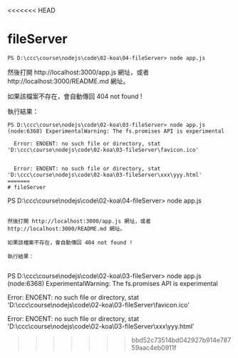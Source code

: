 <<<<<<< HEAD
# fileServer

```
PS D:\ccc\course\nodejs\code\02-koa\04-fileServer> node app.js
```

然後打開 http://localhost:3000/app.js 網址，或者 http://localhost:3000/README.md 網址。

如果該檔案不存在，會自動傳回 404 not found ! 

執行結果：


```
PS D:\ccc\course\nodejs\code\02-koa\03-fileServer> node app.js
(node:6368) ExperimentalWarning: The fs.promises API is experimental

  Error: ENOENT: no such file or directory, stat 'D:\ccc\course\nodejs\code\02-koa\03-fileServer\favicon.ico'


  Error: ENOENT: no such file or directory, stat 'D:\ccc\course\nodejs\code\02-koa\03-fileServer\xxx\yyy.html'
=======
# fileServer

```
PS D:\ccc\course\nodejs\code\02-koa\04-fileServer> node app.js
```

然後打開 http://localhost:3000/app.js 網址，或者 http://localhost:3000/README.md 網址。

如果該檔案不存在，會自動傳回 404 not found ! 

執行結果：


```
PS D:\ccc\course\nodejs\code\02-koa\03-fileServer> node app.js
(node:6368) ExperimentalWarning: The fs.promises API is experimental

  Error: ENOENT: no such file or directory, stat 'D:\ccc\course\nodejs\code\02-koa\03-fileServer\favicon.ico'


  Error: ENOENT: no such file or directory, stat 'D:\ccc\course\nodejs\code\02-koa\03-fileServer\xxx\yyy.html'
>>>>>>> bbd52c73514bd042927b914e78759aac4eb0911f
```